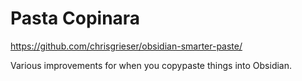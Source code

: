 # Pasta Copinara

https://github.com/chrisgrieser/obsidian-smarter-paste/

Various improvements for when you copypaste things into Obsidian.
